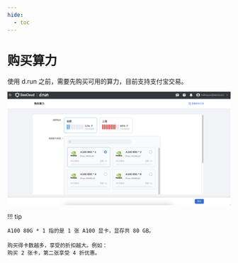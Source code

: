```yaml
---
hide:
  - toc
---
```


# 购买算力

使用 d.run 之前，需要先购买可用的算力，目前支持支付宝交易。

![购买算力](./images/buy01.png)

!!! tip

    A100 80G * 1 指的是 1 张 A100 显卡，显存共 80 GB。

    购买得卡数越多，享受的折扣越大。例如：
    购买 2 张卡，第二张享受 4 折优惠。
